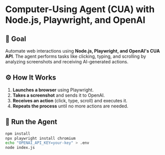# **Computer-Using Agent (CUA) with Node.js, Playwright, and OpenAI**

## **📌 Goal**
Automate web interactions using **Node.js, Playwright, and OpenAI's CUA API**. The agent performs tasks like clicking, typing, and scrolling by analyzing screenshots and receiving AI-generated actions.

## **⚙️ How It Works**
1. **Launches a browser** using Playwright.
2. **Takes a screenshot** and sends it to OpenAI.
3. **Receives an action** (click, type, scroll) and executes it.
4. **Repeats the process** until no more actions are needed.

## **🚀 Run the Agent**
```sh
npm install
npx playwright install chromium
echo "OPENAI_API_KEY=your-key" > .env
node index.js
```
